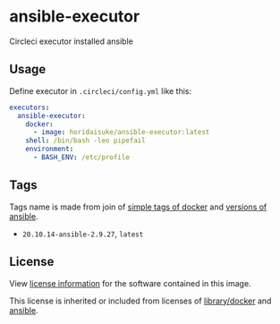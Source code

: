 # ansible-executor
Circleci executor installed ansible

## Usage

Define executor in `.circleci/config.yml` like this:

```yaml
executors:
  ansible-executor:
    docker:
      - image: horidaisuke/ansible-executor:latest
    shell: /bin/bash -leo pipefail
    environment:
      - BASH_ENV: /etc/profile
```

## Tags

Tags name is made from join of [simple tags of docker](https://hub.docker.com/_/docker) and [versions of ansible](https://github.com/ansible/ansible/tags).

* `20.10.14-ansible-2.9.27`, `latest`

## License

View [license information](https://github.com/horidaisuke/ansible-executor/blob/main/LICENSE) for the software contained in this image.

This license is inherited or included from licenses of [library/docker](https://hub.docker.com/_/docker) and [ansible](https://github.com/ansible/ansible/blob/devel/COPYING).
